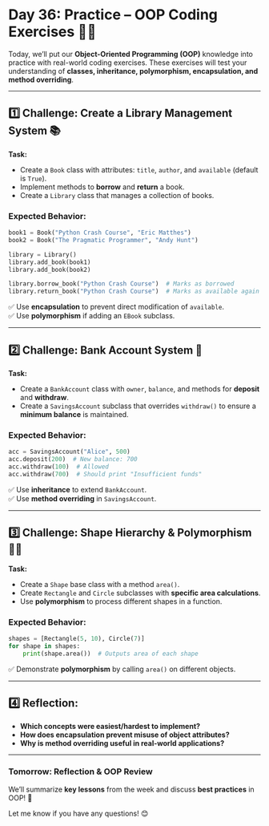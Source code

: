 # **Day 36: Practice – OOP Coding Exercises** 🚀🐍  

Today, we’ll put our **Object-Oriented Programming (OOP)** knowledge into practice with real-world coding exercises. These exercises will test your understanding of **classes, inheritance, polymorphism, encapsulation, and method overriding**.  

---

## **1️⃣ Challenge: Create a Library Management System** 📚  
**Task:**  
- Create a `Book` class with attributes: `title`, `author`, and `available` (default is `True`).  
- Implement methods to **borrow** and **return** a book.  
- Create a `Library` class that manages a collection of books.  

### **Expected Behavior:**
```python
book1 = Book("Python Crash Course", "Eric Matthes")
book2 = Book("The Pragmatic Programmer", "Andy Hunt")

library = Library()
library.add_book(book1)
library.add_book(book2)

library.borrow_book("Python Crash Course")  # Marks as borrowed
library.return_book("Python Crash Course")  # Marks as available again
```

✅ Use **encapsulation** to prevent direct modification of `available`.  
✅ Use **polymorphism** if adding an `EBook` subclass.  

---

## **2️⃣ Challenge: Bank Account System** 🏦  
**Task:**  
- Create a `BankAccount` class with `owner`, `balance`, and methods for **deposit** and **withdraw**.  
- Create a `SavingsAccount` subclass that overrides `withdraw()` to ensure a **minimum balance** is maintained.  

### **Expected Behavior:**
```python
acc = SavingsAccount("Alice", 500)
acc.deposit(200)  # New balance: 700
acc.withdraw(100)  # Allowed
acc.withdraw(700)  # Should print "Insufficient funds"
```

✅ Use **inheritance** to extend `BankAccount`.  
✅ Use **method overriding** in `SavingsAccount`.  

---

## **3️⃣ Challenge: Shape Hierarchy & Polymorphism** 🔺🔵  
**Task:**  
- Create a `Shape` base class with a method `area()`.  
- Create `Rectangle` and `Circle` subclasses with **specific area calculations**.  
- Use **polymorphism** to process different shapes in a function.  

### **Expected Behavior:**
```python
shapes = [Rectangle(5, 10), Circle(7)]
for shape in shapes:
    print(shape.area())  # Outputs area of each shape
```

✅ Demonstrate **polymorphism** by calling `area()` on different objects.  

---

## **4️⃣ Reflection:**
- **Which concepts were easiest/hardest to implement?**  
- **How does encapsulation prevent misuse of object attributes?**  
- **Why is method overriding useful in real-world applications?**  

---

### **Tomorrow: Reflection & OOP Review**  
We’ll summarize **key lessons** from the week and discuss **best practices** in OOP! 🚀  

Let me know if you have any questions! 😊